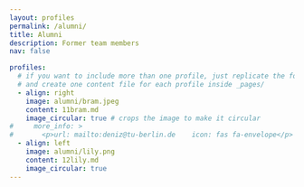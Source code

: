 ```yaml
---
layout: profiles
permalink: /alumni/
title: Alumni
description: Former team members
nav: false

profiles:
  # if you want to include more than one profile, just replicate the following block
  # and create one content file for each profile inside _pages/
  - align: right
    image: alumni/bram.jpeg
    content: 11bram.md
    image_circular: true # crops the image to make it circular
#     more_info: >
#       <p>url: mailto:deniz@tu-berlin.de    icon: fas fa-envelope</p>
  - align: left
    image: alumni/lily.png
    content: 12lily.md
    image_circular: true
---
```


